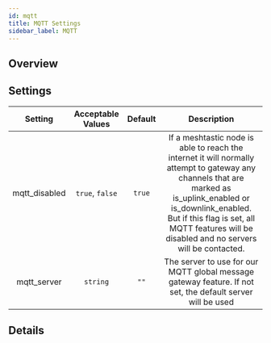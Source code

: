 ```yaml
---
id: mqtt
title: MQTT Settings
sidebar_label: MQTT
---
```


## Overview



## Settings

| Setting | Acceptable Values | Default | Description |
| :-----: | :---------------: | :-----: | :---------: |
| mqtt_disabled | `true`, `false` | `true` | If a meshtastic node is able to reach the internet it will normally attempt to gateway any channels that are marked as is_uplink_enabled or is_downlink_enabled. But if this flag is set, all MQTT features will be disabled and no servers will be contacted. |
| mqtt_server | `string` | `""` | The server to use for our MQTT global message gateway feature. If not set, the default server will be used |

## Details

